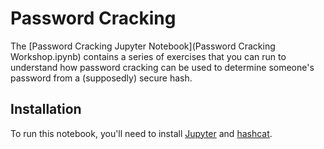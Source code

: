 # Password Cracking

The [Password Cracking Jupyter Notebook](Password Cracking Workshop.ipynb) contains a series of exercises that you can run to understand how password cracking can be used to determine someone's password from a (supposedly) secure hash.

## Installation

To run this notebook, you'll need to install [Jupyter](https://jupyter.org/) and [hashcat](https://hashcat.net/hashcat/).
